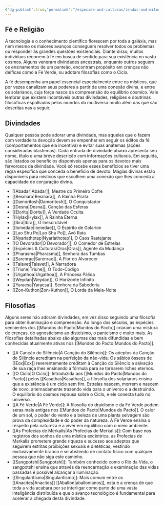 ```yaml
---
{"dg-publish":true,"permalink":"/especies-and-culturas/lendas-and-mitos/"}
---
```


## Fé e Religião

A tecnologia e o conhecimento científico florescem por toda a galáxia, mas nem mesmo os maiores avanços conseguem resolver todos os problemas ou responder às grandes questões existenciais. Diante disso, muitos indivíduos recorrem à fé em busca de sentido para sua existência no vasto cosmos. Alguns veneram divindades ancestrais, enquanto outros seguem os ensinamentos de um panteão, encontram propósito em crenças não deificas como a Fé Verde, ou adotam filosofias como o Ciclo.

A fé desempenha um papel essencial especialmente entre os místicos, que por vezes canalizam seus poderes a partir de uma conexão divina, e entre os solarianos, cuja força nasce da compreensão do equilíbrio cósmico. Vale lembrar que existem incontáveis outras divindades, religiões e doutrinas filosóficas espalhadas pelos mundos do multiverso muito além das que são descritas nas a seguir.

## Divindades

Qualquer pessoa pode adorar uma divindade, mas aqueles que o fazem com verdadeira devoção devem se empenhar em seguir os éditos da fé (comportamentos que ela incentiva) e evitar suas anátemas (ações consideradas blasfemas). Cada entrada de divindade abaixo apresenta seu nome, título e uma breve descrição com informações culturais. Em seguida, são listados os benefícios disponíveis apenas para os devotos mais fervorosos da divindade. Você só recebe esses benefícios se tiver uma regra específica que conceda o benefício de devoto. Magias divinas estão disponíveis para místicos que escolhem uma conexão que lhes conceda a capacidade de conjuração divina.

- [[Abadar\|Abadar]], Mestre do Primeiro Cofre
- [[Besmara\|Besmara]], A Rainha Pirata
- [[Damoritosh\|Damoritosh]], O Conquistador
- [[Desna\|Desna]], Canção das Esferas
- [[Eloritu\|Eloritu]], A Verdade Oculta
- [[Hylax\|Hylax]], A Rainha Eterna
- [[Ibra\|Ibra]], O Inescrutável
- [[Iomedae\|Iomedae]], O Espírito de Golarion
- [[Lao Shu Po\|Lao Shu Po]], Avó Rata
- [[Nyarlathotep\|Nyarlathotep]], O Caos Rastejante
- [[O Devorador\|O Devorador]], O Comedor de Estrelas
- [[Espécies & Culturas/Oras\|Oras]], Agente da Mudança
- [[Pharasma\|Pharasma]], Senhora das Tumbas
- [[Sarenrae\|Sarenrae]], A Flor do Alvorecer
- [[Talavet\|Talavet]], A Narradora
- [[Triune\|Triune]], O Todo-Código
- [[Urgathoa\|Urgathoa]], A Princesa Pálida
- [[Weydan\|Weydan]], O Horizonte Infinito
- [[Yaraesa\|Yaraesa]], Senhora da Sabedoria
- [[Zon-Kuthon\|Zon-Kuthon]], O Lorde da Meia-Noite

## Filosofias

Alguns seres não adoram divindades, em vez disso seguindo uma filosofia para obter iluminação e compreensão. Ao longo dos séculos, as espécies sencientes dos [[Mundos do Pacto\|Mundos do Pacto]] criaram uma mistura de crenças, do agnosticismo ao disteísimo, o panteísmo e muito mais. As filosofias detalhadas abaixo são algumas das mais difundidas e bem conhecidas atualmente ativas nos [[Mundos do Pacto\|Mundos do Pacto]].

- [[A Canção do Silêncio\|A Canção do Silêncio]]: Os adeptos da Canção do Silêncio acreditam na perfeição da não-vida. Os sábios ósseos de [[Eox\|Eox]] reverentemente creditam à Canção do Silêncio a salvação de sua raça lhes ensinando a fórmula para se tornarem liches eternos.
- [[O Ciclo\|O Ciclo]]: Introduzida aos [[Mundos do Pacto\|Mundos do Pacto]] pelos [[Kasathas\|Kasathas]], a filosofia dos solarianos ensina que a existência é um ciclo sem fim. Estrelas nascem, morrem e nascem de novo, alternadamente trazendo vida para o universo e a destruindo. O equilíbrio do cosmos repousa sobre o Ciclo, e ele conecta tudo no universo.
- [[A Fé Verde\|A Fé Verde]]: A filosofia do druidismo e da Fé Verde podem seras mais antigas nos [[Mundos do Pacto\|Mundos do Pacto]]. O calor de um sol, o poder do vento e a beleza de uma planta selvagem são prova da complexidade e do poder da natureza. A Fé Verde ensina o respeito pela natureza e a viver em equilíbrio com o meio ambiente.
- [[As Profecias de Merkalis\|As Profecias de Merkalis]]: Com base nos registros dos sonhos de uma mística excêntrica, as Profecias de Merkalis prometem grande riqueza e sucesso aos adeptos que seguirem estritas proibições sexuais e dietéticas, vestindo exclusivamente branco e se abstendo de contato físico com qualquer pessoa que não siga este caminho.
- [[Sangpotshi\|Sangpotshi]]: Também conhecido como o Rio da Vida, o sangpotshi ensina que através da reencarnação e examinação das vidas passadas é possível alcançar a iluminação.
- [[Singularitismo\|Singularitismo]]: Mais comum entre os [[Anacites\|Anacites]] [[Aballon\|aballonianos]], esta é a crença de que toda a vida acabará por se interligar como parte de uma vasta inteligência distribuída e que o avanço tecnológico é fundamental para acelerar a chegada desta divindade.